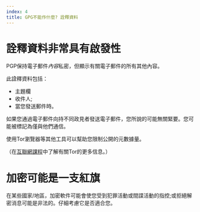 ```yaml
---
index: 4
title: GPG不能作什麼? 詮釋資料　
---
```

# 詮釋資料非常具有啟發性

PGP保持電子郵件*內容*私密，但顯示有關電子郵件的所有其他內容。

此詮釋資料包括：

*   主題欄
*   收件人;
*   當您發送郵件時。

如果您通過電子郵件向持不同政見者發送電子郵件，您所說的可能無關緊要。您可能被標記為僅與他們通信。

使用Tor瀏覽器等其他工具可以幫助您限制公開的元數據量。

（在[互聯網課程](umbrella://communications/the-internet)中了解有關Tor的更多信息。）

# 加密可能是一支紅旗

在某些國家/地區，加密軟件可能會使您受到犯罪活動或間諜活動的指控;或拒絕解密消息可能是非法的。仔細考慮它是否適合您。